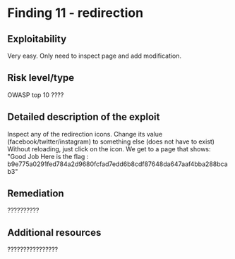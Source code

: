 # Finding 11 - redirection

## Exploitability
Very easy. Only need to inspect page and add modification.

## Risk level/type
OWASP top 10
????

## Detailed description of the exploit
Inspect any of the redirection icons.
Change its value (facebook/twitter/instagram) to something else (does not have to exist)
Without reloading, just click on the icon.
We get to a page that shows:
"Good Job Here is the flag : b9e775a0291fed784a2d9680fcfad7edd6b8cdf87648da647aaf4bba288bcab3"

## Remediation
??????????

## Additional resources
????????????????
